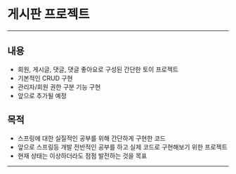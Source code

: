 # 게시판 프로젝트

---

## 내용

- 회원, 게시글, 댓글, 댓글 좋아요로 구성된 간단한 토이 프로젝트
- 기본적인 CRUD 구현
- 관리자/회원 권한 구분 기능 구현
- 앞으로 추가될 예정

## 목적

- 스프링에 대한 실질적인 공부를 위해 간단하게 구현한 코드
- 앞으로 스프링등 개발 전반적인 공부를 하고 실제 코드로 구현해보기 위한 프로젝트
- 현재 상태는 이상하더라도 점점 발전하는 것을 목표

---